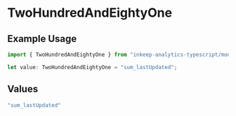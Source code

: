 # TwoHundredAndEightyOne

## Example Usage

```typescript
import { TwoHundredAndEightyOne } from "inkeep-analytics-typescript/models/operations";

let value: TwoHundredAndEightyOne = "sum_lastUpdated";
```

## Values

```typescript
"sum_lastUpdated"
```